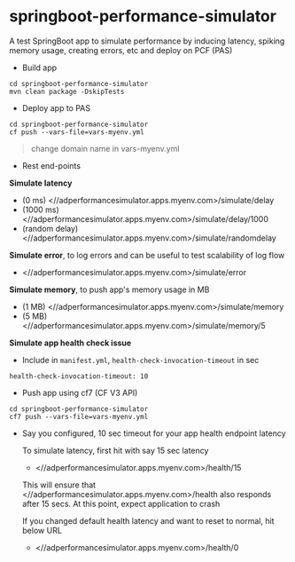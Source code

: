 # springboot-performance-simulator
A test SpringBoot app to simulate performance by inducing latency, spiking memory usage, creating errors, etc and deploy on PCF (PAS)

* Build app

```
cd springboot-performance-simulator
mvn clean package -DskipTests
```

* Deploy app to PAS

```
cd springboot-performance-simulator
cf push --vars-file=vars-myenv.yml
```
> change domain name in vars-myenv.yml

* Rest end-points

__Simulate latency__


* (0 ms) <//adperformancesimulator.apps.myenv.com>/simulate/delay
* (1000 ms) <//adperformancesimulator.apps.myenv.com>/simulate/delay/1000
* (random delay) <//adperformancesimulator.apps.myenv.com>/simulate/randomdelay

__Simulate error__, to log errors and can be useful to test scalability of log flow

* <//adperformancesimulator.apps.myenv.com>/simulate/error

__Simulate memory__, to push app's memory usage in MB

* (1 MB) <//adperformancesimulator.apps.myenv.com>/simulate/memory
* (5 MB) <//adperformancesimulator.apps.myenv.com>/simulate/memory/5

__Simulate app health check issue__
  
 * Include in `manifest.yml`, `health-check-invocation-timeout` in sec
	  
 ```
 health-check-invocation-timeout: 10
 ```
	  
 * Push app using cf7 (CF V3 API)
	
 ```
 cd springboot-performance-simulator
 cf7 push --vars-file=vars-myenv.yml
 ```

 * Say you configured, 10 sec timeout for your app health endpoint latency
 
	 To simulate latency, first hit with say 15 sec latency
	 
	 * <//adperformancesimulator.apps.myenv.com>/health/15
	
	 This will ensure that <//adperformancesimulator.apps.myenv.com>/health also responds after 15 secs. At this point, expect application to crash
	
	 If you changed default health latency and want to reset to normal, hit below URL
	 
	 * <//adperformancesimulator.apps.myenv.com>/health/0
